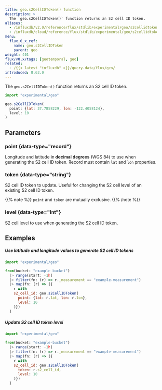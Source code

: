 ```yaml
---
title: geo.s2CellIDToken() function
description: >
  The `geo.s2CellIDToken()` function returns an S2 cell ID token.
aliases:
  - /influxdb/v2.0/reference/flux/stdlib/experimental/geo/s2cellidtoken/
  - /influxdb/cloud/reference/flux/stdlib/experimental/geo/s2cellidtoken/
menu:
  flux_0_x_ref:
    name: geo.s2CellIDToken
    parent: geo
weight: 401
flux/v0.x/tags: [geotemporal, geo]
related:
  - /{{< latest "influxdb" >}}/query-data/flux/geo/
introduced: 0.63.0
---
```


The `geo.s2CellIDToken()` function returns an S2 cell ID token.

```js
import "experimental/geo"

geo.s2CellIDToken(
  point: {lat: 37.7858229, lon: -122.4058124},
  level: 10
)
```

## Parameters

### point {data-type="record"}
Longitude and latitude in **decimal degrees** (WGS 84) to use when generating
the S2 cell ID token.
Record must contain `lat` and `lon` properties.

### token {data-type="string"}
S2 cell ID token to update.
Useful for changing the S2 cell level of an existing S2 cell ID token.

{{% note %}}
`point` and `token` are mutually exclusive.
{{% /note %}}

### level {data-type="int"}
[S2 cell level](https://s2geometry.io/resources/s2cell_statistics.html) to use
when generating the S2 cell ID token.

## Examples

##### Use latitude and longitude values to generate S2 cell ID tokens
```js
import "experimental/geo"

from(bucket: "example-bucket")
  |> range(start: -1h)
  |> filter(fn: (r) => r._measurement == "example-measurement")
  |> map(fn: (r) => ({
    r with
    s2_cell_id: geo.s2CellIDToken(
      point: {lat: r.lat, lon: r.lon},
      level: 10
    )})
  )
```

##### Update S2 cell ID token level
```js
import "experimental/geo"

from(bucket: "example-bucket")
  |> range(start: -1h)
  |> filter(fn: (r) => r._measurement == "example-measurement")
  |> map(fn: (r) => ({
    r with
    s2_cell_id: geo.s2CellIDToken(
      token: r.s2_cell_id,
      level: 10
    )})
  )
```

